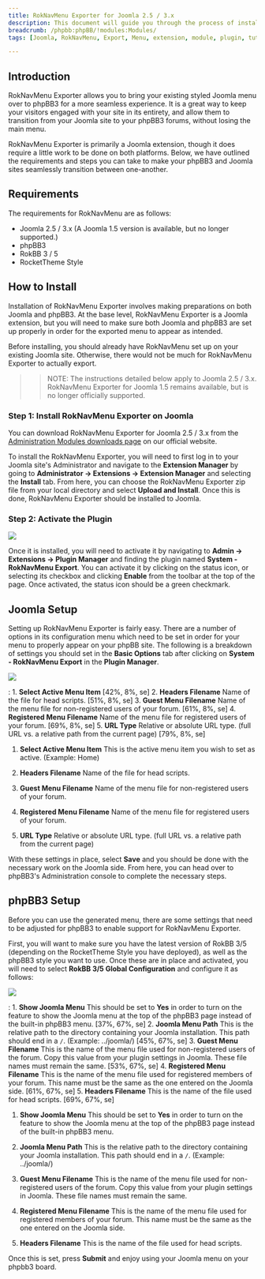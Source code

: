 ```yaml
---
title: RokNavMenu Exporter for Joomla 2.5 / 3.x
description: This document will guide you through the process of installing RokNavMenu Exporter for Joomla and phpBB3.
breadcrumb: /phpbb:phpBB/!modules:Modules/
tags: [Joomla, RokNavMenu, Export, Menu, extension, module, plugin, tutorial]

---
```


Introduction
-----

RokNavMenu Exporter allows you to bring your existing styled Joomla menu over to phpBB3 for a more seamless experience. It is a great way to keep your visitors engaged with your site in its entirety, and allow them to transition from your Joomla site to your phpBB3 forums, without losing the main menu.

RokNavMenu Exporter is primarily a Joomla extension, though it does require a little work to be done on both platforms. Below, we have outlined the requirements and steps you can take to make your phpBB3 and Joomla sites seamlessly transition between one-another.

Requirements
-----

The requirements for RokNavMenu are as follows:

* Joomla 2.5 / 3.x (A Joomla 1.5 version is available, but no longer supported.)
* phpBB3 
* RokBB 3 / 5
* RocketTheme Style

How to Install
-----

Installation of RokNavMenu Exporter involves making preparations on both Joomla and phpBB3. At the base level, RokNavMenu Exporter is a Joomla extension, but you will need to make sure both Joomla and phpBB3 are set up properly in order for the exported menu to appear as intended.

Before installing, you should already have RokNavMenu set up on your existing Joomla site. Otherwise, there would not be much for RokNavMenu Exporter to actually export. 

>> NOTE: The instructions detailed below apply to Joomla 2.5 / 3.x. RokNavMenu Exporter for Joomla 1.5 remains available, but is no longer officially supported.

### Step 1: Install RokNavMenu Exporter on Joomla

You can download RokNavMenu Exporter for Joomla 2.5 / 3.x from the [Administration Modules downloads page][download] on our official website.

To install the RokNavMenu Exporter, you will need to first log in to your Joomla site's Administrator and navigate to the **Extension Manager** by going to **Administrator -> Extensions -> Extension Manager** and selecting the **Install** tab. From here, you can choose the RokNavMenu Exporter zip file from your local directory and select **Upload and Install**. Once this is done, RokNavMenu Exporter should be installed to Joomla.

### Step 2: Activate the Plugin

![][nav6]

Once it is installed, you will need to activate it by navigating to **Admin -> Extensions -> Plugin Manager** and finding the plugin named **System - RokNavMenu Export**. You can activate it by clicking on the status icon, or selecting its checkbox and clicking **Enable** from the toolbar at the top of the page. Once activated, the status icon should be a green checkmark.

Joomla Setup
-----

Setting up RokNavMenu Exporter is fairly easy. There are a number of options in its configuration menu which need to be set in order for your menu to properly appear on your phpBB site. The following is a breakdown of settings you should set in the **Basic Options** tab after clicking on **System - RokNavMenu Export** in the **Plugin Manager**.

![][nav4]

:	1. **Select Active Menu Item** [42%, 8%, se]
	2. **Headers Filename** Name of the file for head scripts. [51%, 8%, se]
	3. **Guest Menu Filename** Name of the menu file for non-registered users of your forum. [61%, 8%, se]
	4. **Registered Menu Filename** Name of the menu file for registered users of your forum. [69%, 8%, se]
	5. **URL Type** Relative or absolute URL type. (full URL vs. a relative path from the current page) [79%, 8%, se]

1. **Select Active Menu Item** This is the active menu item you wish to set as active. (Example: Home)

2. **Headers Filename** Name of the file for head scripts.

3. **Guest Menu Filename** Name of the menu file for non-registered users of your forum.

4. **Registered Menu Filename** Name of the menu file for registered users of your forum.

5. **URL Type** Relative or absolute URL type. (full URL vs. a relative path from the current page)

With these settings in place, select **Save** and you should be done with the necessary work on the Joomla side. From here, you can head over to phpBB3's Administration console to complete the necessary steps.

phpBB3 Setup
-----

Before you can use the generated menu, there are some settings that need to be adjusted for phpBB3 to enable support for RokNavMenu Exporter.

First, you will want to make sure you have the latest version of RokBB 3/5 (depending on the RocketTheme Style you have deployed), as well as the phpBB3 style you want to use. Once these are in place and activated, you will need to select **RokBB 3/5 Global Configuration** and configure it as follows: 

![][nav3]

:	1. **Show Joomla Menu** This should be set to **Yes** in order to turn on the feature to show the Joomla menu at the top of the phpBB3 page instead of the built-in phpBB3 menu. [37%, 67%, se]
	2. **Joomla Menu Path** This is the relative path to the directory containing your Joomla installation. This path should end in a `/`. (Example: ../joomla/) [45%, 67%, se]
	3. **Guest Menu Filename** This is the name of the menu file used for non-registered users of the forum. Copy this value from your plugin settings in Joomla. These file names must remain the same. [53%, 67%, se]
	4. **Registered Menu Filename** This is the name of the menu file used for registered members of your forum. This name must be the same as the one entered on the Joomla side. [61%, 67%, se]
	5. **Headers Filename** This is the name of the file used for head scripts. [69%, 67%, se]

1. **Show Joomla Menu** This should be set to **Yes** in order to turn on the feature to show the Joomla menu at the top of the phpBB3 page instead of the built-in phpBB3 menu.

2. **Joomla Menu Path** This is the relative path to the directory containing your Joomla installation. This path should end in a `/`. (Example: ../joomla/)

3. **Guest Menu Filename** This is the name of the menu file used for non-registered users of the forum. Copy this value from your plugin settings in Joomla. These file names must remain the same.

4. **Registered Menu Filename** This is the name of the menu file used for registered members of your forum. This name must be the same as the one entered on the Joomla side.

5. **Headers Filename** This is the name of the file used for head scripts.

Once this is set, press **Submit** and enjoy using your Joomla menu on your phpbb3 board.

[download]: http://www.rockettheme.com/phpbb3-downloads/club/646-administration-modules
[nav]: assets/roknavmenu_1.jpeg
[nav2]: assets/roknavmenu_2.jpeg
[nav3]: assets/roknavmenu_3.jpeg
[nav4]: assets/roknavmenu_4.jpeg
[nav5]: assets/roknavmenu_5.jpeg
[nav6]: assets/roknavmenu_6.jpeg
[nav7]: assets/roknavmenu_7.jpeg
[nav8]: assets/roknavmenu_8.jpeg